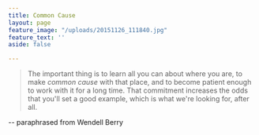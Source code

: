 ```yaml
---
title: Common Cause
layout: page
feature_image: "/uploads/20151126_111840.jpg"
feature_text: ''
aside: false

---
```

> The important thing is to learn all you can about where you are, to make _common cause_ with that place, and to become patient enough to work with it for a long time. That commitment increases the odds that you'll set a good example, which is what we're looking for, after all.

\-- paraphrased from Wendell Berry